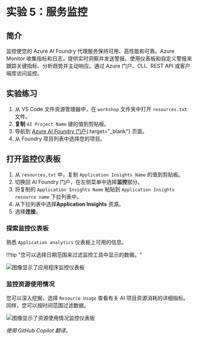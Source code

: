 # 实验 5：服务监控

## 简介

监控使您的 Azure AI Foundry 代理服务保持可用、高性能和可靠。Azure Monitor 收集指标和日志，提供实时洞察并发送警报。使用仪表板和自定义警报来跟踪关键指标、分析趋势并主动响应。通过 Azure 门户、CLI、REST API 或客户端库访问监控。

## 实验练习

1. 从 VS Code 文件资源管理器中，在 `workshop` 文件夹中打开 `resources.txt` 文件。
1. **复制** `AI Project Name` 键的值到剪贴板。
1. 导航到 [Azure AI Foundry 门户](https://ai.azure.com){:target="_blank"} 页面。
1. 从 Foundry 项目列表中选择您的项目。

## 打开监控仪表板

1. 从 `resources.txt` 中，复制 `Application Insights Name` 的值到剪贴板。
1. 切换回 AI Foundry 门户，在左侧菜单中选择**监控**部分。
1. 将复制的 `Application Insights Name` 粘贴到 `Application Insights resource name` 下拉列表中。
1. 从下拉列表中选择**Application Insights** 资源。
1. 选择**连接**。

### 探索监控仪表板

熟悉 `Application analytics` 仪表板上可用的信息。

!!!tip "您可以选择日期范围来过滤监控工具中显示的数据。"

![图像显示了应用程序监控仪表板](../media/monitor_usage.png)

### 监控资源使用情况

您可以深入挖掘，选择 `Resource Usage` 查看有关 AI 项目资源消耗的详细指标。同样，您可以按时间范围过滤数据。

![图像显示了资源使用情况监控仪表板](../media/monitor_resource_usage.png)

*使用 GitHub Copilot 翻译。*

